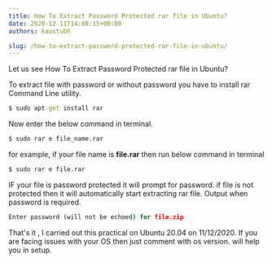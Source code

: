 ```yaml
---
title: How To Extract Password Protected rar file in Ubuntu?
date: 2020-12-11T14:08:15+00:00
authors: kaustubh

slug: /how-to-extract-password-protected-rar-file-in-ubuntu/
---
```

Let us see How To Extract Password Protected rar file in Ubuntu?

To extract file with password or without password you have to install rar Command Line utility.

```cmd title="cmd"
$ sudo apt-get install rar

```

Now enter the below command in terminal.

```cmd title="cmd"
$ sudo rar e file_name.rar

```

for example, if your file name is **file.rar** then run below command in terminal

```cmd title="cmd"
$ sudo rar e file.rar
```

IF your file is password protected it will prompt for password. if file is not protected then it will automatically start extracting rar file. Output when password is required.

```cmd title="cmd"
Enter password (will not be echoed) for file.zip
```

That's it , I carried out this practical on Ubuntu 20.04 on 11/12/2020. If you are facing issues with your OS then just comment with os version. will help you in setup.